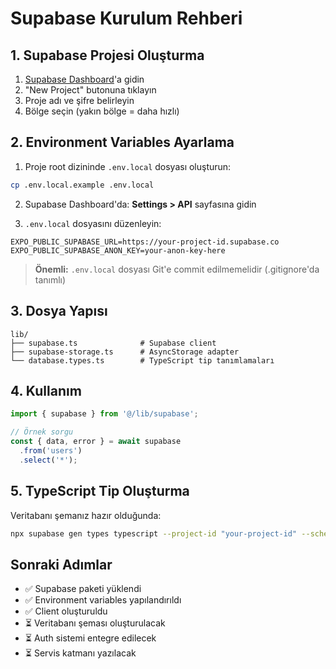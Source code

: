 # Supabase Kurulum Rehberi

## 1. Supabase Projesi Oluşturma

1. [Supabase Dashboard](https://supabase.com/dashboard)'a gidin
2. "New Project" butonuna tıklayın
3. Proje adı ve şifre belirleyin
4. Bölge seçin (yakın bölge = daha hızlı)

## 2. Environment Variables Ayarlama

1. Proje root dizininde `.env.local` dosyası oluşturun:
```bash
cp .env.local.example .env.local
```

2. Supabase Dashboard'da: **Settings > API** sayfasına gidin

3. `.env.local` dosyasını düzenleyin:
```env
EXPO_PUBLIC_SUPABASE_URL=https://your-project-id.supabase.co
EXPO_PUBLIC_SUPABASE_ANON_KEY=your-anon-key-here
```

> **Önemli:** `.env.local` dosyası Git'e commit edilmemelidir (.gitignore'da tanımlı)

## 3. Dosya Yapısı

```
lib/
├── supabase.ts              # Supabase client
├── supabase-storage.ts      # AsyncStorage adapter
└── database.types.ts        # TypeScript tip tanımlamaları
```

## 4. Kullanım

```typescript
import { supabase } from '@/lib/supabase';

// Örnek sorgu
const { data, error } = await supabase
  .from('users')
  .select('*');
```

## 5. TypeScript Tip Oluşturma

Veritabanı şemanız hazır olduğunda:

```bash
npx supabase gen types typescript --project-id "your-project-id" --schema public > lib/database.types.ts
```

## Sonraki Adımlar

- ✅ Supabase paketi yüklendi
- ✅ Environment variables yapılandırıldı
- ✅ Client oluşturuldu
- ⏳ Veritabanı şeması oluşturulacak
- ⏳ Auth sistemi entegre edilecek
- ⏳ Servis katmanı yazılacak






